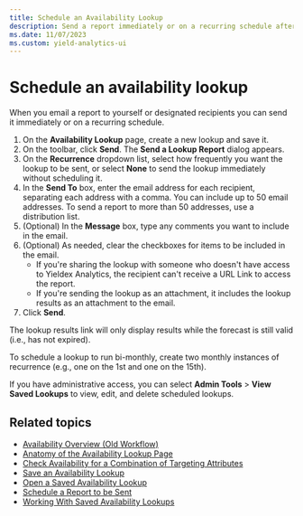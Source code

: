 ```yaml
---
title: Schedule an Availability Lookup
description: Send a report immediately or on a recurring schedule after emailing it to yourself or designated recipients.
ms.date: 11/07/2023
ms.custom: yield-analytics-ui
---
```


# Schedule an availability lookup

When you email a report to yourself or designated recipients you can send it immediately or on a recurring schedule.

1. On the **Availability Lookup** page, create a new lookup and save it.
1. On the toolbar, click **Send**. The **Send a Lookup Report** dialog appears.
1. On the **Recurrence** dropdown list, select how frequently you want the lookup to be sent, or select **None** to send the lookup immediately without scheduling it.
1. In the **Send To** box, enter the email address for each recipient, separating each address with a comma. You can include up to 50 email addresses. To send a report to more than 50 addresses, use a distribution list.
1. (Optional) In the **Message** box, type any comments you want to include in the email.
1. (Optional) As needed, clear the checkboxes for items to be included in the email.
    - If you're sharing the lookup with someone who doesn't have access to Yieldex Analytics, the recipient can't receive a URL Link to access the report.
    - If you're sending the lookup as an attachment, it includes the lookup results as an attachment to the email.
1. Click **Send**.

The lookup results link will only display results while the forecast is still valid (i.e., has not expired).

To schedule a lookup to run bi-monthly, create two monthly instances of recurrence (e.g., one on the 1st and one on the 15th).

If you have administrative access, you can select **Admin Tools** > **View Saved Lookups** to view, edit, and delete scheduled lookups.

## Related topics

- [Availability Overview (Old Workflow)](./availability-overview-old-workflow.md)
- [Anatomy of the Availability Lookup Page](./anatomy-of-the-availability-lookup-page.md)
- [Check Availability for a Combination of Targeting Attributes](./check-availability-for-a-combination-of-targeting-attributes.md)
- [Save an Availability Lookup](./save-an-availability-lookup.md)
- [Open a Saved Availability Lookup](./open-a-saved-availability-lookup.md)
- [Schedule a Report to be Sent](./schedule-a-report-to-be-sent.md)
- [Working With Saved Availability Lookups](./working-with-saved-availability-lookups.md)
